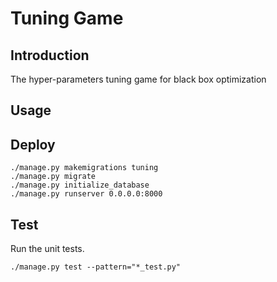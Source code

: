 # Tuning Game

## Introduction

The hyper-parameters tuning game for black box optimization

## Usage



## Deploy

```
./manage.py makemigrations tuning
./manage.py migrate
./manage.py initialize_database
./manage.py runserver 0.0.0.0:8000
```

## Test

Run the unit tests.

```
./manage.py test --pattern="*_test.py"
```
